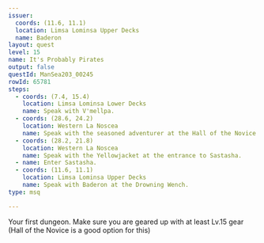 ```yaml
---
issuer:
  coords: (11.6, 11.1)
  location: Limsa Lominsa Upper Decks
  name: Baderon
layout: quest
level: 15
name: It's Probably Pirates
output: false
questId: ManSea203_00245
rowId: 65781
steps:
  - coords: (7.4, 15.4)
    location: Limsa Lominsa Lower Decks
    name: Speak with V'mellpa.
  - coords: (28.6, 24.2)
    location: Western La Noscea
    name: Speak with the seasoned adventurer at the Hall of the Novice.
  - coords: (28.2, 21.8)
    location: Western La Noscea
    name: Speak with the Yellowjacket at the entrance to Sastasha.
  - name: Enter Sastasha.
  - coords: (11.6, 11.1)
    location: Limsa Lominsa Upper Decks
    name: Speak with Baderon at the Drowning Wench.
type: msq

---
```


Your first dungeon. Make sure you are geared up with at least Lv.15 gear (Hall of the Novice is a good option for this)
